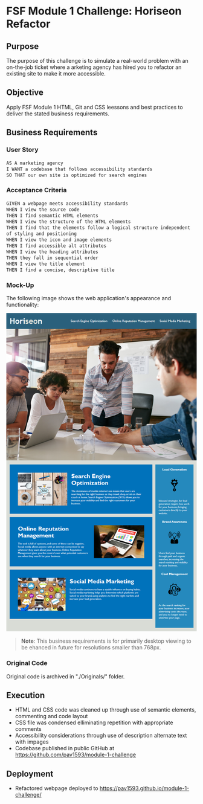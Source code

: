 # FSF Module 1 Challenge: Horiseon Refactor

## Purpose

The purpose of this challenge is to simulate a real-world problem with an on-the-job ticket where a arketing agency has hired you to refactor an existing site to make it more accessible. 

## Objective

Apply FSF Module 1 HTML, Git and CSS leessons and best practices to deliver the stated business requirements.

## Business Requirements

### User Story

```
AS A marketing agency
I WANT a codebase that follows accessibility standards
SO THAT our own site is optimized for search engines
```

### Acceptance Criteria

```
GIVEN a webpage meets accessibility standards
WHEN I view the source code
THEN I find semantic HTML elements
WHEN I view the structure of the HTML elements
THEN I find that the elements follow a logical structure independent of styling and positioning
WHEN I view the icon and image elements
THEN I find accessible alt attributes
WHEN I view the heading attributes
THEN they fall in sequential order
WHEN I view the title element
THEN I find a concise, descriptive title
```

### Mock-Up

The following image shows the web application's appearance and functionality:

![The Horiseon webpage includes a navigation bar, a header image, and cards with text and images at the bottom of the page.](./assets/01-html-css-git-homework-demo.png)


> **Note**: This business requirements is for primarily desktop viewing to be ehanced in future for resolutions smaller than 768px.


### Original Code

Original code is archived in "./Originals/" folder.

## Execution

- HTML and CSS code was cleaned up through use of semantic elements, commenting and code layout
- CSS file was condensed elliminating repetition with appropriate comments
- Accessibility considerations through use of description alternate text with impages
- Codebase published in public GitHub at https://github.com/pav1593/module-1-challenge

## Deployment

- Refactored webpage deployed to https://pav1593.github.io/module-1-challenge/

